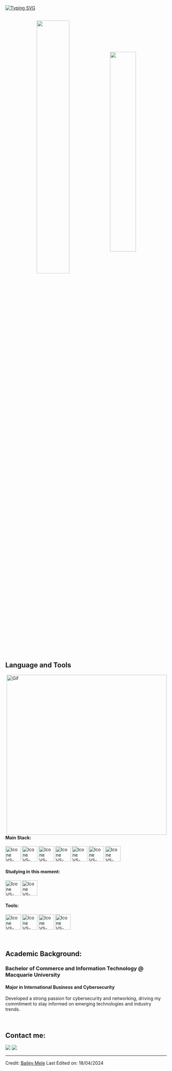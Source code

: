 
[![Typing SVG](https://readme-typing-svg.herokuapp.com?color=9dc001&size=40&center=true&vCenter=true&width=1200&lines=Welcome+to+my+GitHub+profile!;My+name+is+Bailey+Mele;+I+am+a+Commerce+and+Information+Technology+Student)](https://git.io/typing-svg)

<br>

<div align="center" style="margin-bottom:200px">
 <img width=45% align="center" src="https://github-readme-stats.vercel.app/api?username=BaileyMele&theme=merko&show_icons=true" />
 <img width=40% align="center" src="https://github-readme-stats.vercel.app/api/top-langs/?username=BaileyMele&layout=compact&theme=merko" />
</div>


<br>

## Language and Tools

<img src="https://i.pinimg.com/originals/89/bb/06/89bb06251fb7401e094b1f6d71f3d3f4.gif" min-width="500px" max-width="500px" width="500px" align="right" alt="Gif">


#### Main Stack:
  [<img height="48px" width="48px" alt="Icone VS-Code" src="https://skillicons.dev/icons?i=html"/>](https://developer.mozilla.org/en-US/docs/Web/HTML)
  [<img height="48px" width="48px" alt="Icone VS-Code" src="https://skillicons.dev/icons?i=css"/>](https://developer.mozilla.org/en-US/docs/Web/CSS)
  [<img height="48px" width="48px" alt="Icone VS-Code" src="https://skillicons.dev/icons?i=js"/>](https://developer.mozilla.org/en-US/docs/Web/JavaScript)
  [<img height="48px" width="48px" alt="Icone VS-Code" src="https://skillicons.dev/icons?i=nodejs"/>](https://nodejs.org/en)
  [<img height="48px" width="48px" alt="Icone VS-Code" src="https://skillicons.dev/icons?i=mysql"/>](https://www.mysql.com/)
  [<img height="48px" width="48px" alt="Icone VS-Code" src="https://skillicons.dev/icons?i=react"/>](https://react.dev/)
  [<img height="48px" width="48px" alt="Icone VS-Code" src="https://skillicons.dev/icons?i=java"/>](https://www.java.com/en/)


#### Studying in this moment:
  [<img height="48px" width="48px" alt="Icone VS-Code" src="https://skillicons.dev/icons?i=python"/>](https://www.python.org/)
  [<img height="48px" width="48px" alt="Icone VS-Code" src="https://skillicons.dev/icons?i=ts"/>](https://www.typescriptlang.org/)

#### Tools:

  [<img height="48px" width="48px" alt="Icone VS-Code" src="https://skillicons.dev/icons?i=vscode"/>](https://code.visualstudio.com/)
  [<img height="48px" width="48px" alt="Icone VS-Code" src="https://skillicons.dev/icons?i=github"/>](https://github.com/)
  [<img height="48px" width="48px" alt="Icone VS-Code" src="https://skillicons.dev/icons?i=git"/>](https://git-scm.com/)
  [<img height="48px" width="48px" alt="Icone VS-Code" src="https://skillicons.dev/icons?i=eclipse"/>](https://eclipseide.org/)


<br>

## Academic Background:
### Bachelor of Commerce and Information Technology @ Macquarie University
#### Major in International Business and Cybersecurity
Developed a strong passion for cybersecurity and networking, driving my commitment to stay informed on emerging technologies and industry trends.

<br>

## Contact me:
<div>
<a href = "mailto: bailey.mele@gmail.com"><img loading="lazy" src="https://img.shields.io/badge/Gmail-D14836?style=for-the-badge&logo=gmail&logoColor=white" target="_blank"></a>
<a href="https://www.linkedin.com/in/baileymele/" target="_blank"><img loading="lazy" src="https://img.shields.io/badge/-LinkedIn-%230077B5?style=for-the-badge&logo=linkedin&logoColor=white" target="_blank"></a>   
</div>


------
Credit: [Bailey Mele](https://github.com/BaileyMele)
Last Edited on: 18/04/2024
